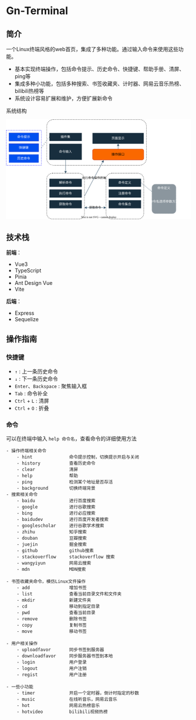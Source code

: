 # Gn-Terminal

## 简介

一个Linux终端风格的web首页，集成了多种功能。通过输入命令来使用这些功能。
  
* 基本实现终端操作，包括命令提示、历史命令、快捷键、帮助手册、清屏、ping等
* 集成多种小功能，包括多种搜索、书签收藏夹、计时器、网易云音乐热榜、bilibili热榜等
* 系统设计容易扩展和维护，方便扩展新命令


系统结构

![系统结构图](./terminal.svg)


## 技术栈

**前端**：
* Vue3 
* TypeScript 
* Pinia 
* Ant Design Vue
* Vite

**后端**：
* Express
* Sequelize

## 操作指南

### 快捷键

* `↑` : 上一条历史命令
* `↓` : 下一条历史命令
* `Enter`、`Backspace` : 聚焦输入框
* `Tab` : 命令补全
* `Ctrl` + `L` : 清屏
* `Ctrl` + `O` : 折叠

### 命令

可以在终端中输入 `help 命令名`，查看命令的详细使用方法

```
- 操作终端相关命令
    - hint              命令提示控制，切换提示开启与关闭
    - history           查看历史命令
    - clear             清屏
    - help              帮助
    - ping              检测某个地址是否存活
    - background        切换终端背景
- 搜索相关命令
    - baidu             进行百度搜索
    - google            进行谷歌搜索
    - bing              进行必应搜索
    - baidudev          进行百度开发者搜索
    - googlescholar     进行谷歌学术搜索
    - zhihu             知乎搜索
    - douban            豆瓣搜索
    - juejin            掘金搜索
    - github            github搜素
    - stackoverflow     stackoverflow 搜索
    - wangyiyun         网易云搜索
    - mdn               MDN搜索

- 书签收藏夹命令，模仿Linux文件操作
    - add               增加书签
    - list              查看当前目录文件和文件夹
    - mkdir             新建文件夹
    - cd                移动到指定目录
    - pwd               查看当前目录
    - remove            删除书签
    - copy              复制书签
    - move              移动书签

- 用户相关操作
    - uploadfavor       同步书签到服务器
    - downloadfavor     同步服务器书签到本地
    - login             用户登录
    - logout            用户注销
    - regist            用户注册

- 一些小功能
    - timer             开启一个定时器，倒计时指定的秒数
    - music             在线听音乐，网易云音乐
    - hot               网易云热榜音乐
    - hotvideo          bilibili视频热榜
```
